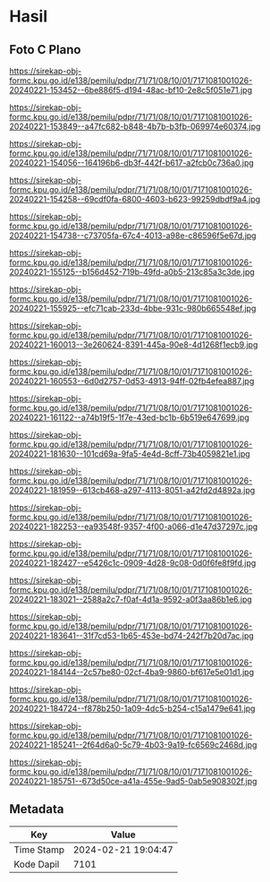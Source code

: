 # Hasil

## Foto C Plano

https://sirekap-obj-formc.kpu.go.id/e138/pemilu/pdpr/71/71/08/10/01/7171081001026-20240221-153452--6be886f5-d194-48ac-bf10-2e8c5f051e71.jpg

https://sirekap-obj-formc.kpu.go.id/e138/pemilu/pdpr/71/71/08/10/01/7171081001026-20240221-153849--a47fc682-b848-4b7b-b3fb-069974e60374.jpg

https://sirekap-obj-formc.kpu.go.id/e138/pemilu/pdpr/71/71/08/10/01/7171081001026-20240221-154056--164196b6-db3f-442f-b617-a2fcb0c736a0.jpg

https://sirekap-obj-formc.kpu.go.id/e138/pemilu/pdpr/71/71/08/10/01/7171081001026-20240221-154258--69cdf0fa-6800-4603-b623-99259dbdf9a4.jpg

https://sirekap-obj-formc.kpu.go.id/e138/pemilu/pdpr/71/71/08/10/01/7171081001026-20240221-154738--c73705fa-67c4-4013-a98e-c86596f5e67d.jpg

https://sirekap-obj-formc.kpu.go.id/e138/pemilu/pdpr/71/71/08/10/01/7171081001026-20240221-155125--b156d452-719b-49fd-a0b5-213c85a3c3de.jpg

https://sirekap-obj-formc.kpu.go.id/e138/pemilu/pdpr/71/71/08/10/01/7171081001026-20240221-155925--efc71cab-233d-4bbe-931c-980b665548ef.jpg

https://sirekap-obj-formc.kpu.go.id/e138/pemilu/pdpr/71/71/08/10/01/7171081001026-20240221-160013--3e260624-8391-445a-90e8-4d1268f1ecb9.jpg

https://sirekap-obj-formc.kpu.go.id/e138/pemilu/pdpr/71/71/08/10/01/7171081001026-20240221-160553--6d0d2757-0d53-4913-94ff-02fb4efea887.jpg

https://sirekap-obj-formc.kpu.go.id/e138/pemilu/pdpr/71/71/08/10/01/7171081001026-20240221-161122--a74b19f5-1f7e-43ed-bc1b-6b519e647699.jpg

https://sirekap-obj-formc.kpu.go.id/e138/pemilu/pdpr/71/71/08/10/01/7171081001026-20240221-181630--101cd69a-9fa5-4e4d-8cff-73b4059821e1.jpg

https://sirekap-obj-formc.kpu.go.id/e138/pemilu/pdpr/71/71/08/10/01/7171081001026-20240221-181959--613cb468-a297-4113-8051-a42fd2d4892a.jpg

https://sirekap-obj-formc.kpu.go.id/e138/pemilu/pdpr/71/71/08/10/01/7171081001026-20240221-182253--ea93548f-9357-4f00-a066-d1e47d37297c.jpg

https://sirekap-obj-formc.kpu.go.id/e138/pemilu/pdpr/71/71/08/10/01/7171081001026-20240221-182427--e5426c1c-0909-4d28-9c08-0d0f6fe8f9fd.jpg

https://sirekap-obj-formc.kpu.go.id/e138/pemilu/pdpr/71/71/08/10/01/7171081001026-20240221-183021--2588a2c7-f0af-4d1a-9592-a0f3aa86b1e6.jpg

https://sirekap-obj-formc.kpu.go.id/e138/pemilu/pdpr/71/71/08/10/01/7171081001026-20240221-183641--31f7cd53-1b65-453e-bd74-242f7b20d7ac.jpg

https://sirekap-obj-formc.kpu.go.id/e138/pemilu/pdpr/71/71/08/10/01/7171081001026-20240221-184144--2c57be80-02cf-4ba9-9860-bf617e5e01d1.jpg

https://sirekap-obj-formc.kpu.go.id/e138/pemilu/pdpr/71/71/08/10/01/7171081001026-20240221-184724--f878b250-1a09-4dc5-b254-c15a1479e641.jpg

https://sirekap-obj-formc.kpu.go.id/e138/pemilu/pdpr/71/71/08/10/01/7171081001026-20240221-185241--2f64d6a0-5c79-4b03-9a19-fc6569c2468d.jpg

https://sirekap-obj-formc.kpu.go.id/e138/pemilu/pdpr/71/71/08/10/01/7171081001026-20240221-185751--673d50ce-a41a-455e-9ad5-0ab5e908302f.jpg


## Metadata

| Key        | Value               |
| ---------- | ------------------- |
| Time Stamp | 2024-02-21 19:04:47 |
| Kode Dapil | 7101                |



